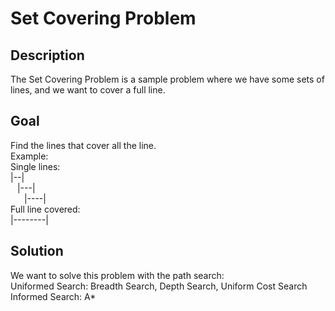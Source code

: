 # Set Covering Problem

## Description
The Set Covering Problem is a sample problem where we have some sets of lines, and we want to cover a full line.

## Goal
Find the lines that cover all the line. <br>
Example: <br>
Single lines: <br>
\|--| <br>
&ensp; \|---| <br>
&ensp; &ensp; \|----| <br>
Full line covered: <br>
\|--------|

## Solution
We want to solve this problem with the path search:<br>
Uniformed Search: Breadth Search, Depth Search, Uniform Cost Search <br>
Informed Search: A*
